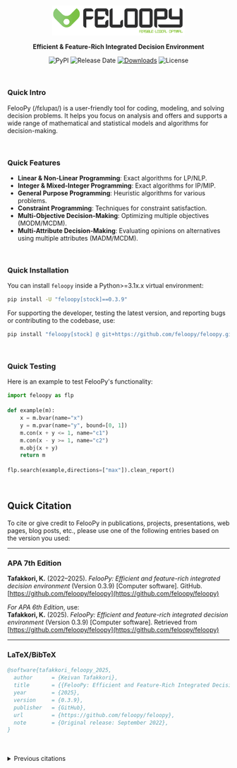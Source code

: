 <div align="center">
  <p>
    <a href="https://feloopy.github.io" target="_blank">
      <picture>
        <source media="(prefers-color-scheme: light)" srcset="https://github.com/feloopy/feloopy/raw/main/repo/assets/feloopy-logo-name-light.png">
        <source media="(prefers-color-scheme: dark)" srcset="https://github.com/feloopy/feloopy/raw/main/repo/assets/feloopy-logo-name-dark.png">
        <img alt="FelooPy's logo." src="https://github.com/feloopy/feloopy/raw/main/repo/assets/feloopy-logo-name-light.png" width="300" height="auto">
      </picture>
    </a>
  </p>
</div>

<p align="center">
  <strong>Efficient & Feature-Rich Integrated Decision Environment</strong>
</p>

<div align="center" style="margin-bottom: 2px;">

![PyPI](https://img.shields.io/pypi/v/feloopy?color=green&label=version&labelColor=grey)
![Release Date](https://img.shields.io/github/release-date/feloopy/feloopy?label=release&color=green&labelColor=grey)
[![Downloads](https://static.pepy.tech/personalized-badge/feloopy?period=total&units=international_system&left_color=grey&right_color=green&left_text=downloads)](https://pepy.tech/project/feloopy)
![License](https://img.shields.io/static/v1?label=license&message=MIT&color=green&labelColor=grey)

</div>

<br>

### Quick Intro

FelooPy (/fɛlupaɪ/) is a user-friendly tool for coding, modeling, and solving decision problems. It helps you focus on analysis and offers and supports a wide range of mathematical and statistical models and algorithms for decision-making.

<br>

### Quick Features

- **Linear & Non-Linear Programming**: Exact algorithms for LP/NLP.
- **Integer & Mixed-Integer Programming**: Exact algorithms for IP/MIP.
- **General Purpose Programming**: Heuristic algorithms for various problems.
- **Constraint Programming**: Techniques for constraint satisfaction.
- **Multi-Objective Decision-Making**: Optimizing multiple objectives (MODM/MCDM).
- **Multi-Attribute Decision-Making**: Evaluating opinions on alternatives using multiple attributes (MADM/MCDM).

<br>

### Quick Installation

You can install `feloopy` inside a Python>=3.1x.x virtual environment:

```bash
pip install -U "feloopy[stock]==0.3.9"
```

For supporting the developer, testing the latest version, and reporting bugs or contributing to the codebase, use:

```bash
pip install "feloopy[stock] @ git+https://github.com/feloopy/feloopy.git"
```

<br>

### Quick Testing

Here is an example to test FelooPy's functionality:

```python
import feloopy as flp

def example(m):
    x = m.bvar(name="x")
    y = m.pvar(name="y", bound=[0, 1])
    m.con(x + y <= 1, name="c1")
    m.con(x - y >= 1, name="c2")
    m.obj(x + y)
    return m

flp.search(example,directions=["max"]).clean_report()
```

<br>


## Quick Citation

To cite or give credit to FelooPy in publications, projects, presentations, web pages, blog posts, etc., please use one of the following entries based on the version you used:

---

### APA 7th Edition  
**Tafakkori, K.** (2022–2025). *FelooPy: Efficient and feature-rich integrated decision environment* (Version 0.3.9) [Computer software]. GitHub. [https://github.com/feloopy/feloopy](https://github.com/feloopy/feloopy)

*For APA 6th Edition*, use:  
**Tafakkori, K.** (2025). *FelooPy: Efficient and feature-rich integrated decision environment* (Version 0.3.9) [Computer software]. Retrieved from [https://github.com/feloopy/feloopy](https://github.com/feloopy/feloopy)  

---

### LaTeX/BibTeX

```bibtex
@software{tafakkori_feloopy_2025,
  author      = {Keivan Tafakkori},
  title       = {{FelooPy: Efficient and Feature-Rich Integrated Decision Environment}},
  year        = {2025},
  version     = {0.3.9},
  publisher   = {GitHub},
  url         = {https://github.com/feloopy/feloopy},
  note        = {Original release: September 2022},
}
```
<br>
<br>

<details>
<summary>Previous citations</summary>

#### Versions before 0.3.6

##### APA 6th/7th Edition

Tafakkori, K. (2022). FelooPy: An integrated optimization environment for AutoOR in Python [Python Library]. Retrieved from https://github.com/ktafakkori/feloopy (Original work published September 2022).

##### LaTeX/BiBTeX
```
@software{ktafakkori2022Sep,
author       = {Keivan Tafakkori},
title        = { {FelooPy: An integrated optimization environment for AutoOR in Python} },
year         = {2022},
month        = sep,
publisher    = {GitHub},
url          = {https://github.com/ktafakkori/feloopy/}
}
```


</details>